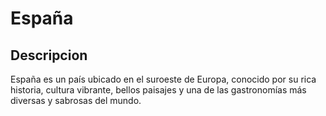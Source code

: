 # España

## Descripcion
España es un país ubicado en el suroeste de Europa, conocido por su rica historia, cultura vibrante, bellos paisajes y una de las gastronomías más diversas y sabrosas del mundo.

